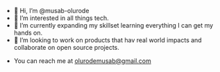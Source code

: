 - 👋 Hi, I’m @musab-olurode
- 👀 I’m interested in all things tech.
- 🌱 I’m currently expanding my skillset learning everything I can get my hands on.
- 💞️ I’m looking to work on products that hav real world impacts and collaborate on open source projects.
<!-- - 📫 How to reach me ... -->
- You can reach me at olurodemusab@gmail.com

<!---
musab-olurode/musab-olurode is a ✨ special ✨ repository because its `README.md` (this file) appears on your GitHub profile.
You can click the Preview link to take a look at your changes.
--->
